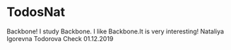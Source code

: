 # TodosNat
Backbone!
I study Backbone.
I like Backbone.It is very interesting!
Nataliya Igorevna Todorova
Check 01.12.2019